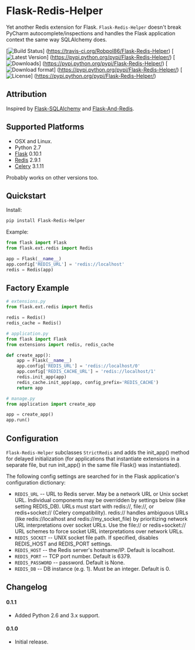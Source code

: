 # Flask-Redis-Helper

Yet another Redis extension for Flask. `Flask-Redis-Helper` doesn't break PyCharm autocomplete/inspections and handles
the Flask application context the same way SQLAlchemy does.

[![Build Status](https://travis-ci.org/Robpol86/Flask-Redis-Helper.svg?branch=master)]
(https://travis-ci.org/Robpol86/Flask-Redis-Helper)
[![Latest Version](https://pypip.in/version/Flask-Redis-Helper/badge.png)]
(https://pypi.python.org/pypi/Flask-Redis-Helper/)
[![Downloads](https://pypip.in/download/Flask-Redis-Helper/badge.png)]
(https://pypi.python.org/pypi/Flask-Redis-Helper/)
[![Download format](https://pypip.in/format/Flask-Redis-Helper/badge.png)]
(https://pypi.python.org/pypi/Flask-Redis-Helper/)
[![License](https://pypip.in/license/Flask-Redis-Helper/badge.png)]
(https://pypi.python.org/pypi/Flask-Redis-Helper/)

## Attribution

Inspired by [Flask-SQLAlchemy](http://pythonhosted.org/Flask-SQLAlchemy/) and
[Flask-And-Redis](https://github.com/playpauseandstop/Flask-And-Redis).

## Supported Platforms

* OSX and Linux.
* Python 2.7
* [Flask](http://flask.pocoo.org/) 0.10.1
* [Redis](http://redis.io/) 2.9.1
* [Celery](http://www.celeryproject.org/) 3.1.11

Probably works on other versions too.

## Quickstart

Install:
```bash
pip install Flask-Redis-Helper
```

Example:
```python
from flask import Flask
from flask.ext.redis import Redis

app = Flask(__name__)
app.config['REDIS_URL'] = 'redis://localhost'
redis = Redis(app)
```

## Factory Example

```python
# extensions.py
from flask.ext.redis import Redis

redis = Redis()
redis_cache = Redis()
```

```python
# application.py
from flask import Flask
from extensions import redis, redis_cache

def create_app():
    app = Flask(__name__)
    app.config['REDIS_URL'] = 'redis://localhost/0'
    app.config['REDIS_CACHE_URL'] = 'redis://localhost/1'
    redis.init_app(app)
    redis_cache.init_app(app, config_prefix='REDIS_CACHE')
    return app
```

```python
# manage.py
from application import create_app

app = create_app()
app.run()
```

## Configuration

`Flask-Redis-Helper` subclasses `StrictRedis` and adds the init_app() method for delayed initialization (for 
applications that instantiate extensions in a separate file, but run init_app() in the same file Flask() was 
instantiated).

The following config settings are searched for in the Flask application's configuration dictionary:
* `REDIS_URL` -- URL to Redis server. May be a network URL or Unix socket URL. Individual components may be overridden
  by settings below (like setting REDIS_DB). URLs must start with redis://, file://, or redis+socket:// (Celery
  compatibility). redis:// handles ambiguous URLs (like redis://localhost and redis://my_socket_file) by
  prioritizing network URL interpretations over socket URLs. Use the file:// or redis+socket:// URL schemes to
  force socket URL interpretations over network URLs.
* `REDIS_SOCKET` -- UNIX socket file path. If specified, disables REDIS_HOST and REDIS_PORT settings.
* `REDIS_HOST` -- the Redis server's hostname/IP. Default is localhost.
* `REDIS_PORT` -- TCP port number. Default is 6379.
* `REDIS_PASSWORD` -- password. Default is None.
* `REDIS_DB` -- DB instance (e.g. 1). Must be an integer. Default is 0.

## Changelog

#### 0.1.1

* Added Python 2.6 and 3.x support.

#### 0.1.0

* Initial release.
